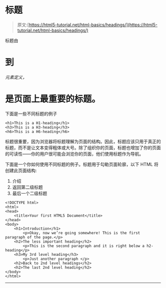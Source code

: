 # 标题

> 原文:[https://html5-tutorial.net/html-basics/headings/](https://html5-tutorial.net/html-basics/headings/)

标题由

# 到

###### 元素定义，

# 是页面上最重要的标题。

下面是一些不同标题的例子

```
<h1>This is a H1-heading</h1>
<h3>This is a H3-heading</h3>
<h6>This is a H6-heading</h6>
```

标题很重要，因为浏览器将标题理解为页面的结构。因此，标题应该只用于真正的标题，而不是让文本变得粗体或大号。除了组织你的页面，标题也增加了你的页面的可读性——你的用户很可能会浏览你的页面，他们使用标题作为导航。

下面是一个你如何使用不同标题的例子。标题用于勾勒页面轮廓，以下 HTML 将创建此页面结构:

1.  介绍
2.  返回第二级标题
3.  最后一个二级标题

<input type="hidden" name="IL_IN_ARTICLE">

```
<!DOCTYPE html>
<html>
<head>
	<title>Your first HTML5 Document</title>
</head>
<body>
	<h1>Introduction</h1>
		<p>Okay, now we’re going somewhere! This is the first paragraph of the page.</p>
	<h2>The less important heading</h2>
		<p>This is the second paragraph and it is right below a h2-heading</p>
	<h3>My 3rd level heading</h3>
		<p>Just another paragraph </p>
	<h2>Back to 2nd level headings</h2>
	<h2>The last 2nd level heading</h2>
</body>
</html>
```

* * *
